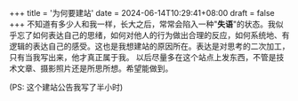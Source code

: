 +++
title = '为何要建站'
date = 2024-06-14T10:29:41+08:00
draft = false
+++
不知道有多少人和我一样，长大之后，常常会陷入一种"**失语**"的状态。我似乎忘了如何表达自己的思绪，如何对他人的行为做出合理的反应，如何系统地、有逻辑的表达自己的感受。这也是我想建站的原因所在。表达是对思考的二次加工，只有当我写出来，他才真正属于我。
以后尽量多在这个站点上发东西，不管是技术文章、摄影照片还是所思所想。希望能做到。

(PS: 这个建站公告我写了半小时)